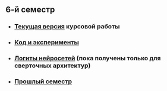 ## 6-й семестр

* ### [Текущая версия](cw_paper/main.pdf) курсовой работы
* ### [Код и эксперименты](code/)
* ### [Логиты нейросетей](https://www.kaggle.com/artnitolog/calibration) (пока получены только для сверточных архитектур)
* ### [Прошлый семестр](other/)